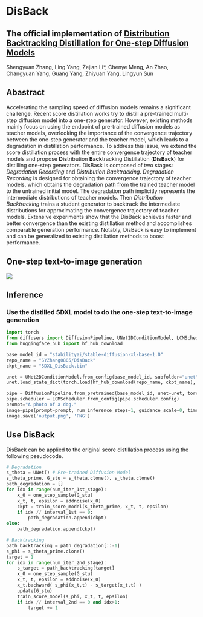 # DisBack
## The official implementation of [Distribution Backtracking Distillation for One-step Diffusion Models](https://github.com/SYZhang0805/DisBack)
Shengyuan Zhang, Ling Yang, Zejian Li*, Chenye Meng, An Zhao, Changyuan Yang, Guang Yang, Zhiyuan Yang, Lingyun Sun

## Abastract
Accelerating the sampling speed of diffusion models remains a significant challenge. Recent score distillation works try to distill a pre-trained multi-step diffusion model into a one-step generator. 
However, existing methods mainly focus on using the endpoint of pre-trained diffusion models as teacher models, overlooking the importance of the convergence trajectory between the one-step generator and the teacher model, which leads to a degradation in distillation performance.
To address this issue, we extend the score distillation process with the entire convergence trajectory of teacher models and propose **Dis**tribution **Back**tracking Distillation (**DisBack**) for distilling one-step generators. DisBask is composed of two stages: _Degradation Recording_ and _Distribution Backtracking_. 
_Degradation Recording_ is designed for obtaining the convergence trajectory of teacher models, which obtains the degradation path from the trained teacher model to the untrained initial model. 
The degradation path implicitly represents the intermediate distributions of teacher models.
Then _Distribution Backtracking_ trains a student generator to backtrack the intermediate distributions for approximating the convergence trajectory of teacher models.
Extensive experiments show that the DisBack achieves faster and better convergence than the existing distillation method and accomplishes comparable generation performance.
Notably, DisBack is easy to implement and can be generalized to existing distillation methods to boost performance.

## One-step text-to-image generation
![](https://github.com/SYZhang0805/DisBack/blob/main/samples/samples1.png)

## Inference
### Use the distilled SDXL model to do the one-step text-to-image generation
```python
import torch
from diffusers import DiffusionPipeline, UNet2DConditionModel, LCMScheduler
from huggingface_hub import hf_hub_download

base_model_id = "stabilityai/stable-diffusion-xl-base-1.0"
repo_name = "SYZhang0805/DisBack"
ckpt_name = "SDXL_DisBack.bin"

unet = UNet2DConditionModel.from_config(base_model_id, subfolder="unet").to("cuda", torch.float16)
unet.load_state_dict(torch.load(hf_hub_download(repo_name, ckpt_name), map_location="cuda"))

pipe = DiffusionPipeline.from_pretrained(base_model_id, unet=unet, torch_dtype=torch.float16, use_safetensors=True, variant="fp16").to("cuda")
pipe.scheduler = LCMScheduler.from_config(pipe.scheduler.config)
prompt="A photo of a dog." 
image=pipe(prompt=prompt, num_inference_steps=1, guidance_scale=0, timesteps=[399], height=1024, width=1024).images[0]
image.save('output.png', 'PNG')
```

## Use DisBack
DisBack can be applied to the original score distillation process using the following pseudocode.

```python
# Degradation
s_theta = UNet() # Pre-trained Diffusion Model
s_theta_prime, G_stu = s_theta.clone(), s_theta.clone()
path_degradation = []
for idx in range(num_iter_1st_stage):
	x_0 = one_step_sample(G_stu)
	x_t, t, epsilon = addnoise(x_0)
	ckpt = train_score_model(s_theta_prime, x_t, t, epsilon)
	if idx // interval_1st == 0:
		path_degradation.append(ckpt)
else:
	path_degradation.append(ckpt)

# Backtracking
path_backtracking = path_degradation[::-1]
s_phi = s_theta_prime.clone()
target = 1
for idx in range(num_iter_2nd_stage):
	s_target = path_backtracking[target]
	x_0 = one_step_sample(G_stu)
	x_t, t, epsilon = addnoise(x_0)
	x_t.bachward( s_phi(x_t,t) - s_target(x_t,t) ) 
	update(G_stu)
	train_score_model(s_phi, x_t, t, epsilon)
	if idx // interval_2nd == 0 and idx>1:
		target += 1
```
